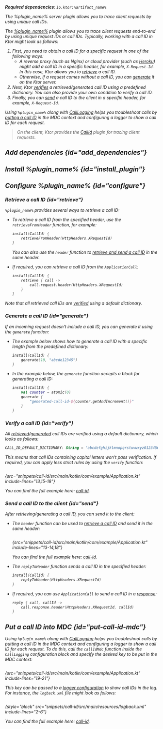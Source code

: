 [//]: # (title: Tracing requests in Ktor Server)

<show-structure for="chapter" depth="2"/>
<primary-label ref="server-plugin"/>

<var name="artifact_name" value="ktor-server-call-id"/>
<var name="package_name" value="io.ktor.server.plugins.callid"/>
<var name="plugin_name" value="CallId"/>

<tldr>
<p>
<b>Required dependencies</b>: <code>io.ktor:%artifact_name%</code>
</p>
<var name="example_name" value="call-id"/>
<include from="lib.topic" element-id="download_example"/>
<include from="lib.topic" element-id="native_server_supported"/>
</tldr>

<link-summary>
The %plugin_name% server plugin allows you to trace client requests by using unique call IDs.
</link-summary>

The [%plugin_name%](https://api.ktor.io/ktor-server/ktor-server-plugins/ktor-server-call-id/io.ktor.server.plugins.callid/-call-id.html) plugin allows you to trace client requests end-to-end by using unique request IDs or call IDs. Typically, working with a call ID in Ktor might look as follows:
1. First, you need to obtain a call ID for a specific request in one of the following ways:
   * A reverse proxy (such as Nginx) or cloud provider (such as [Heroku](heroku.md)) might add a call ID in a specific header, for example, `X-Request-Id`. In this case, Ktor allows you to [retrieve](#retrieve) a call ID.
   * Otherwise, if a request comes without a call ID, you can [generate](#generate) it on the Ktor server.
2. Next, Ktor [verifies](#verify) a retrieved/generated call ID using a predefined dictionary. You can also provide your own condition to verify a call ID.
3. Finally, you can [send](#send) a call ID to the client in a specific header, for example, `X-Request-Id`.

Using `%plugin_name%` along with [CallLogging](server-call-logging.md) helps you troubleshoot calls by [putting a call ID](#put-call-id-mdc) in the MDC context and configuring a logger to show a call ID for each request.

> On the client, Ktor provides the [CallId](client-call-id.md) plugin for tracing client requests.

## Add dependencies {id="add_dependencies"}

<include from="lib.topic" element-id="add_ktor_artifact_intro"/>
<include from="lib.topic" element-id="add_ktor_artifact"/>

## Install %plugin_name% {id="install_plugin"}

<include from="lib.topic" element-id="install_plugin"/>


## Configure %plugin_name% {id="configure"}

### Retrieve a call ID {id="retrieve"}

`%plugin_name%` provides several ways to retrieve a call ID:

* To retrieve a call ID from the specified header, use the `retrieveFromHeader` function, for example:
   ```kotlin
   install(CallId) {
       retrieveFromHeader(HttpHeaders.XRequestId)
   }
   ```
   You can also use the `header` function to [retrieve and send a call ID](#send) in the same header.

* If required, you can retrieve a call ID from the `ApplicationCall`:
   ```kotlin
   install(CallId) {
       retrieve { call ->
           call.request.header(HttpHeaders.XRequestId)
       }
   }
   ```
Note that all retrieved call IDs are [verified](#verify) using a default dictionary.

### Generate a call ID {id="generate"}

If an incoming request doesn't include a call ID, you can generate it using the `generate` function:
* The example below shows how to generate a call ID with a specific length from the predefined dictionary:
   ```kotlin
   install(CallId) {
       generate(10, "abcde12345")
   }
   ```
* In the example below, the `generate` function accepts a block for generating a call ID:
   ```kotlin
   install(CallId) {
       val counter = atomic(0)
       generate {
           "generated-call-id-${counter.getAndIncrement()}"
       }
   }
   ```


### Verify a call ID {id="verify"}

All [retrieved](#retrieve)/[generated](#generate) call IDs are verified using a default dictionary, which looks as follows:

```kotlin
CALL_ID_DEFAULT_DICTIONARY: String = "abcdefghijklmnopqrstuvwxyz0123456789+/=-"
```
This means that call IDs containing capital letters won't pass verification. If required, you can apply less strict rules by using the `verify` function:

```kotlin
```
{src="snippets/call-id/src/main/kotlin/com/example/Application.kt" include-lines="13,15-18"}

You can find the full example here: [call-id](https://github.com/ktorio/ktor-documentation/tree/%ktor_version%/codeSnippets/snippets/call-id).



### Send a call ID to the client {id="send"}

After [retrieving](#retrieve)/[generating](#generate) a call ID, you can send it to the client:

* The `header` function can be used to [retrieve a call ID](#retrieve) and send it in the same header:

   ```kotlin
   ```
  {src="snippets/call-id/src/main/kotlin/com/example/Application.kt" include-lines="13-14,18"}

  You can find the full example here: [call-id](https://github.com/ktorio/ktor-documentation/tree/%ktor_version%/codeSnippets/snippets/call-id).

* The `replyToHeader` function sends a call ID in the specified header:
   ```kotlin
   install(CallId) {
       replyToHeader(HttpHeaders.XRequestId)
   }
   ```

* If required, you can use `ApplicationCall` to send a call ID in a [response](server-responses.md):
   ```kotlin
   reply { call, callId ->
       call.response.header(HttpHeaders.XRequestId, callId)
   }
   ```


## Put a call ID into MDC {id="put-call-id-mdc"}

Using `%plugin_name%` along with [CallLogging](server-call-logging.md) helps you troubleshoot calls by putting a call ID in the MDC context and configuring a logger to show a call ID for each request. To do this, call the `callIdMdc` function inside the `CallLogging` configuration block and specify the desired key to be put in the MDC context:

```kotlin
```
{src="snippets/call-id/src/main/kotlin/com/example/Application.kt" include-lines="19-21"}

This key can be passed to a [logger configuration](server-logging.md#configure-logger) to show call IDs in the log. For instance, the `logback.xml` file might look as follows:
```
```
{style="block" src="snippets/call-id/src/main/resources/logback.xml" include-lines="2-6"}

You can find the full example here: [call-id](https://github.com/ktorio/ktor-documentation/tree/%ktor_version%/codeSnippets/snippets/call-id).